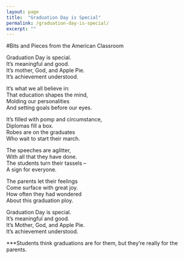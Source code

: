 ```yaml
---
layout: page
title:  "Graduation Day is Special"
permalink: /graduation-day-is-special/
excerpt: ""
---
```


#Bits and Pieces from the American Classroom

Graduation Day is special.  
It’s meaningful and good.  
It’s mother, God, and Apple Pie.  
It’s achievement understood.  

It’s what we all believe in:  
That education shapes the mind,  
Molding our personalities  
And setting goals before our eyes.  

It’s filled with pomp and circumstance,  
Diplomas fill a box.  
Robes are on the graduates  
Who wait to start their march.  

The speeches are aglitter,  
With all that they have done.  
The students turn their tassels –  
A sign for everyone.  

The parents let their feelings  
Come surface with great joy.  
How often they had wondered  
About this graduation ploy.  

Graduation Day is special.  
It’s meaningful and good.  
It’s Mother, God, and Apple Pie.  
It’s achievement understood.  

***Students think graduations are for them, but they’re really for the parents.
